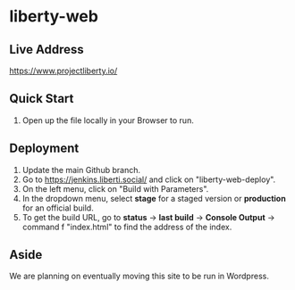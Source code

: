 # liberty-web
## Live Address
https://www.projectliberty.io/
## Quick Start
1. Open up the file locally in your Browser to run.
## Deployment
1. Update the main Github branch.
2. Go to https://jenkins.liberti.social/ and click on "liberty-web-deploy".
3. On the left menu, click on "Build with Parameters".
4. In the dropdown menu, select **stage** for a staged version or **production** for an official build.
5. To get the build URL, go to **status** -> **last build** -> **Console Output** -> command f "index.html" to find the address of the index.
## Aside
We are planning on eventually moving this site to be run in Wordpress.
